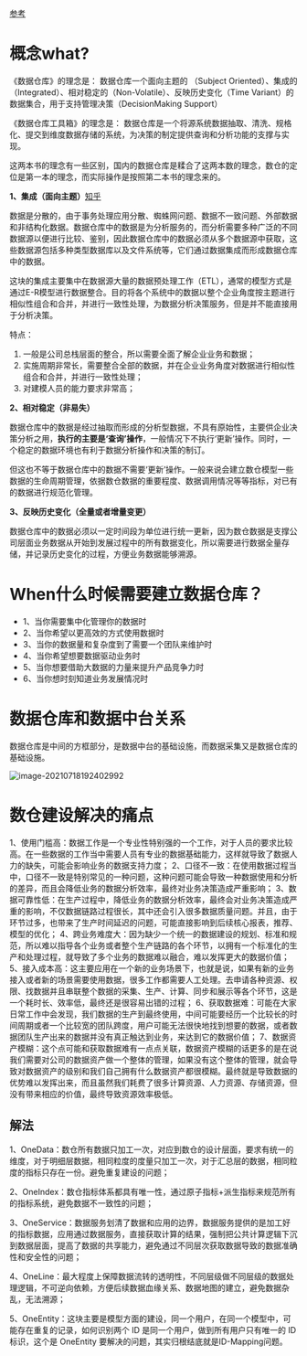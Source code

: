 [参考](https://mapan.tech/cn/f544.html)

# 概念what?

《数据仓库》的理念是：
数据仓库一个面向主题的
（Subject Oriented）、集成的（Integrated）、相对稳定的（Non-Volatile）、反映历史变化（Time Variant）的数据集合，用于支持管理决策（DecisionMaking Support）

《数据仓库工具箱》的理念是：
数据仓库是一个将源系统数据抽取、清洗、规格化、提交到维度数据存储的系统，为决策的制定提供查询和分析功能的支撑与实现。

这两本书的理念有一些区别，国内的数据仓库是糅合了这两本数的理念，数仓的定位是第一本的理念，而实际操作是按照第二本书的理念来的。

**1、集成（面向主题）**[知乎](https://zhuanlan.zhihu.com/p/225112527)

数据是分散的，由于事务处理应用分散、蜘蛛网问题、数据不一致问题、外部数据和非结构化数据。数据仓库中的数据是为分析服务的，而分析需要多种广泛的不同数据源以便进行比较、鉴别，因此数据仓库中的数据必须从多个数据源中获取，这些数据源包括多种类型数据库以及文件系统等，它们通过数据集成而形成数据仓库中的数据。

这块的集成主要集中在数据源大量的数据预处理工作（ETL），通常的模型方式是通过E-R模型进行数据整合。目的将各个系统中的数据以整个企业角度按主题进行相似性组合和合并，并进行一致性处理，为数据分析决策服务，但是并不能直接用于分析决策。

特点：

1. 一般是公司总栈层面的整合，所以需要全面了解企业业务和数据；
2. 实施周期非常长，需要整合全部的数据，并在企业业务角度对数据进行相似性组合和合并，并进行一致性处理；
3. 对建模人员的能力要求非常高；

**2、相对稳定（非易失）**

数据仓库中的数据是经过抽取而形成的分析型数据，不具有原始性，主要供企业决策分析之用，**执行的主要是‘查询’操作**，一般情况下不执行‘更新’操作。同时，一个稳定的数据环境也有利于数据分析操作和决策的制订。

但这也不等于数据仓库中的数据不需要‘更新’操作。一般来说会建立数仓模型一些数据的生命周期管理，依据数仓数据的重要程度、数据调用情况等等指标，对已有的数据进行规范化管理。

**3、反映历史变化（全量或者增量变更）**

数据仓库中的数据必须以一定时间段为单位进行统一更新，因为数仓数据是支撑公司层面业务数据从开始到发展过程中的所有数据变化，所以需要进行数据全量存储，并记录历史变化的过程，方便业务数据能够溯源。

# When什么时候需要建立数据仓库？

- 1、当你需要集中化管理你的数据时
- 2、当你希望以更高效的方式使用数据时
- 3、当你的数据量和复杂度到了需要一个团队来维护时
- 4、当你希望想要数据驱动业务时
- 5、当你想要借助大数据的力量来提升产品竞争力时
- 6、当你想时刻知道业务发展情况时

# 数据仓库和数据中台关系

数据仓库是中间的方框部分，是数据中台的基础设施，而数据采集又是数据仓库的基础设施。

![image-20210718192402992](https://piggo-picture.oss-cn-hangzhou.aliyuncs.com/image/image-20210718192402992.png)

# 数仓建设解决的痛点

1、使用门槛高：数据工作是一个专业性特别强的一个工作，对于人员的要求比较高。在一些数据的工作当中需要人员有专业的数据基础能力，这样就导致了数据人力的缺失，可能会影响业务的数据支持力度；
2、口径不一致：在使用数据过程当中，口径不一致是特别常见的一种问题，这种问题可能会导致一种数据使用和分析的差异，而且会降低业务的数据分析效率，最终对业务决策造成严重影响；
3、数据可靠性低：在生产过程中，降低业务的数据分析效率，最终会对业务决策造成严重的影响，不仅数据链路过程很长，其中还会引入很多数据质量问题。并且，由于环节过多，也带来了生产时间延迟的问题，可能直接影响到后续核心报表，推荐、模型的优化；
4、跨业务难度大：因为缺少一个统一的数据建设的规划、标准和规范，所以难以指导各个业务或者整个生产链路的各个环节，以拥有一个标准化的生产和处理过程，就导致了多个业务的数据难以融合，难以发挥更大的数据价值；
5、接入成本高：这主要应用在一个新的业务场景下，也就是说，如果有新的业务接入或者新的场景需要使用数据，很多工作都需要人工处理。去申请各种资源、权限、找数据并且串联整个数据的采集、生产、计算、同步和展示等各个环节，这是一个耗时长、效率低，最终还是很容易出错的过程；
6、获取数据难：可能在大家日常工作中会发现，我们数据的生产到最终使用，中间可能要经历一个比较长的时间周期或者一个比较宽的团队跨度，用户可能无法很快地找到想要的数据，或者数据团队生产出来的数据并没有真正触达到业务，来达到它的数据价值；
7、数据资产模糊：这个点可能和获取数据难有一点点关联，数据资产模糊的话更多的是在说我们需要对公司的数据资产做一个整体的管理，如果没有这个整体的管理，就会导致对数据资产的级别和我们自己拥有什么数据资产都很模糊。最终就是导致数据的优势难以发挥出来，而且虽然我们耗费了很多计算资源、人力资源、存储资源，但没有带来相应的价值，最终导致资源效率极低。

## 解法

1、OneData：数仓所有数据只加工一次，对应到数仓的设计层面，要求有统一的维度，对于明细层数据，相同粒度的度量只加工一次，对于汇总层的数据，相同粒度的指标只存在一份。避免重复建设的问题；

2、OneIndex：数仓指标体系都具有唯一性，通过原子指标+派生指标来规范所有的指标系统，避免数据不一致性的问题；

3、OneService：数据服务划清了数据和应用的边界，数据服务提供的是加工好的指标数据，应用通过数据服务，直接获取计算的结果，强制把公共计算逻辑下沉到数据层面，提高了数据的共享能力，避免通过不同层次获取数据导致的数据准确性和安全性的问题；

4、OneLine：最大程度上保障数据流转的透明性，不同层级做不同层级的数据处理逻辑，不可逆向依赖，方便后续数据血缘关系、数据地图的建立，避免数据杂乱，无法溯源；

5、OneEntity：这块主要是模型方面的建设，同一个用户，在同一个模型中，可能存在重复的记录，如何识别两个 ID 是同一个用户，做到所有用户只有唯一的 ID 标识，这个是 OneEntity 要解决的问题，其实归根结底就是ID-Mapping问题。
